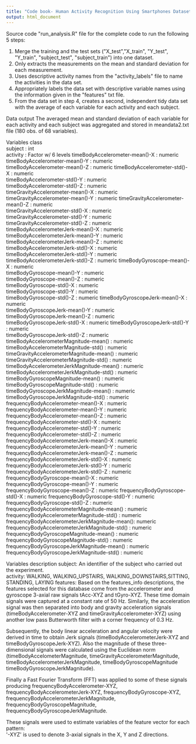 ```yaml
---
title: "Code book- Human Activity Recognition Using Smartphones Dataset"
output: html_document
---
```


Source code "run_analysis.R" file for the complete code to run the following 5 steps:
1. Merge the training and the test sets ("X_test","X_train", "Y_test", "Y_train", "subject_test", "subject_train") into one dataset.  
2. Only extracts the measurements on the mean and standard deviation for each measurement.
3. Uses descriptive activity names from the "activity_labels" file to name the activities in the data set.
4. Appropriately labels the data set with descriptive variable names using the information given in the "features" txt file.
5. From the data set in step 4, creates a second, independent tidy data set with the average of each variable for each activity and each subject.

Data output
The averaged mean and standard deviation of each variable for each activity and each subject was aggregated and stored in meandata2.txt file (180 obs. of  68 variables).

Variables                                     class                
subject                                       : int               
activity                                      : Factor w/ 6 levels 
timeBodyAccelerometer-mean()-X                : numeric           
timeBodyAccelerometer-mean()-Y                : numeric           
timeBodyAccelerometer-mean()-Z                : numeric 
timeBodyAccelerometer-std()-X                 : numeric   
timeBodyAccelerometer-std()-Y                 : numeric   
timeBodyAccelerometer-std()-Z                 : numeric   
timeGravityAccelerometer-mean()-X             : numeric   
timeGravityAccelerometer-mean()-Y             : numeric
timeGravityAccelerometer-mean()-Z             : numeric  
timeGravityAccelerometer-std()-X              : numeric  
timeGravityAccelerometer-std()-Y              : numeric  
timeGravityAccelerometer-std()-Z              : numeric  
timeBodyAccelerometerJerk-mean()-X            : numeric  
timeBodyAccelerometerJerk-mean()-Y            : numeric  
timeBodyAccelerometerJerk-mean()-Z            : numeric  
timeBodyAccelerometerJerk-std()-X             : numeric  
timeBodyAccelerometerJerk-std()-Y             : numeric  
timeBodyAccelerometerJerk-std()-Z             : numeric 
timeBodyGyroscope-mean()-X                    : numeric   
timeBodyGyroscope-mean()-Y                    : numeric  
timeBodyGyroscope-mean()-Z                    : numeric  
timeBodyGyroscope-std()-X                     : numeric  
timeBodyGyroscope-std()-Y                     : numeric  
timeBodyGyroscope-std()-Z                     : numeric 
timeBodyGyroscopeJerk-mean()-X                : numeric  
timeBodyGyroscopeJerk-mean()-Y                : numeric  
timeBodyGyroscopeJerk-mean()-Z                : numeric  
timeBodyGyroscopeJerk-std()-X                 : numeric
timeBodyGyroscopeJerk-std()-Y                 : numeric  
timeBodyGyroscopeJerk-std()-Z                 : numeric  
timeBodyAccelerometerMagnitude-mean()         : numeric  
timeBodyAccelerometerMagnitude-std()          : numeric  
timeGravityAccelerometerMagnitude-mean()      : numeric  
timeGravityAccelerometerMagnitude-std()       : numeric  
timeBodyAccelerometerJerkMagnitude-mean()     : numeric  
timeBodyAccelerometerJerkMagnitude-std()      : numeric  
timeBodyGyroscopeMagnitude-mean()             : numeric 
timeBodyGyroscopeMagnitude-std()              : numeric  
timeBodyGyroscopeJerkMagnitude-mean()         : numeric 
timeBodyGyroscopeJerkMagnitude-std()          : numeric 
frequencyBodyAccelerometer-mean()-X           : numeric  
frequencyBodyAccelerometer-mean()-Y           : numeric  
frequencyBodyAccelerometer-mean()-Z           : numeric  
frequencyBodyAccelerometer-std()-X            : numeric 
frequencyBodyAccelerometer-std()-Y            : numeric  
frequencyBodyAccelerometer-std()-Z            : numeric 
frequencyBodyAccelerometerJerk-mean()-X       : numeric 
frequencyBodyAccelerometerJerk-mean()-Y       : numeric 
frequencyBodyAccelerometerJerk-mean()-Z       : numeric  
frequencyBodyAccelerometerJerk-std()-X        : numeric 
frequencyBodyAccelerometerJerk-std()-Y        : numeric
frequencyBodyAccelerometerJerk-std()-Z        : numeric  
frequencyBodyGyroscope-mean()-X               : numeric  
frequencyBodyGyroscope-mean()-Y               : numeric  
frequencyBodyGyroscope-mean()-Z               : numeric 
frequencyBodyGyroscope-std()-X                : numeric 
frequencyBodyGyroscope-std()-Y                : numeric  
frequencyBodyGyroscope-std()-Z                : numeric  
frequencyBodyAccelerometerMagnitude-mean()    : numeric  
frequencyBodyAccelerometerMagnitude-std()     : numeric  
frequencyBodyAccelerometerJerkMagnitude-mean(): numeric 
frequencyBodyAccelerometerJerkMagnitude-std() : numeric  
frequencyBodyGyroscopeMagnitude-mean()        : numeric  
frequencyBodyGyroscopeMagnitude-std()         : numeric 
frequencyBodyGyroscopeJerkMagnitude-mean()    : numeric  
frequencyBodyGyroscopeJerkMagnitude-std()     : numeric 


Variables description
subject: An identifier of the subject who carried out the experiment.                                                 
activity: WALKING, WALKING_UPSTAIRS, WALKING_DOWNSTAIRS,SITTING, STANDING, LAYING                                     features: Based on the features_info descriptions, the features selected for this database come from the accelerometer and gyroscope 3-axial raw signals tAcc-XYZ and tGyro-XYZ. These time domain signals were captured at a constant rate of 50 Hz. Similarly, the acceleration signal was then separated into body and gravity acceleration signals (timeBodyAccelerometer-XYZ and timeGravityAccelerometer-XYZ) using another low pass Butterworth filter with a corner frequency of 0.3 Hz. 

Subsequently, the body linear acceleration and angular velocity were derived in time to obtain Jerk signals (timeBodyAccelerometerJerk-XYZ and timeBodyGyroscopeJerk-XYZ). Also the magnitude of these three-dimensional signals were calculated using the Euclidean norm (timeBodyAccelometerMagnitude, timeGravityAccelerometerMagnitude, timeBodyAccelerometerJerkMagnitude, timeBodyGyroscopeMagnitude timeBodyGyroscopeJerkMagnitude). 

Finally a Fast Fourier Transform (FFT) was applied to some of these signals producing frequencyBodyAccelerometer-XYZ, frequencyBodyAccelerometerJerk-XYZ, frequencyBodyGyroscope-XYZ, frequencyBodyAccelerometerJerkMagnitude, frequencyBodyGyroscopeMagnitude, frequencyBodyGyroscopeJerkMagnitude.

These signals were used to estimate variables of the feature vector for each pattern:  
'-XYZ' is used to denote 3-axial signals in the X, Y and Z directions.







